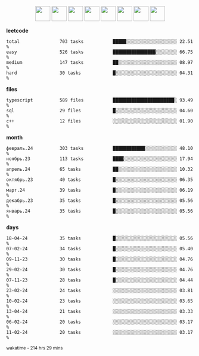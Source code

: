 <div align="center"><img src="https://assets.leetcode.com/static_assets/marketing/2024-100-lg.png" width="40" height="40"> <img src="https://assets.leetcode.com/static_assets/marketing/2024-50-lg.png" width="40" height="40"> <img src="https://assets.leetcode.com/static_assets/marketing/lg50.png" width="40" height="40"> <img src="https://leetcode.com/static/images/badges/dcc-2024-3.png" width="40" height="40"> <img src="https://leetcode.com/static/images/badges/dcc-2024-2.png" width="40" height="40"> <img src="https://leetcode.com/static/images/badges/dcc-2024-1.png" width="40" height="40"> <img src="https://leetcode.com/static/images/badges/dcc-2023-12.png" width="40" height="40"> <img src="https://leetcode.com/static/images/badges/dcc-2023-11.png" width="40" height="40"> </div>

**leetcode**
```text
total               703 tasks           █████░░░░░░░░░░░░░░░░░░░ 22.51 %             
easy                526 tasks           ████████████████░░░░░░░░ 66.75 %             
medium              147 tasks           ██░░░░░░░░░░░░░░░░░░░░░░ 08.97 %             
hard                30 tasks            █░░░░░░░░░░░░░░░░░░░░░░░ 04.31 %             
```

**files**
```text
typescript          589 files           ███████████████████████░ 93.49 %             
sql                 29 files            █░░░░░░░░░░░░░░░░░░░░░░░ 04.60 %             
c++                 12 files            ░░░░░░░░░░░░░░░░░░░░░░░░ 01.90 %             
```

**month**
```text
февраль.24          303 tasks           ████████████░░░░░░░░░░░░ 48.10 %             
ноябрь.23           113 tasks           ████░░░░░░░░░░░░░░░░░░░░ 17.94 %             
апрель.24           65 tasks            ██░░░░░░░░░░░░░░░░░░░░░░ 10.32 %             
октябрь.23          40 tasks            █░░░░░░░░░░░░░░░░░░░░░░░ 06.35 %             
март.24             39 tasks            █░░░░░░░░░░░░░░░░░░░░░░░ 06.19 %             
декабрь.23          35 tasks            █░░░░░░░░░░░░░░░░░░░░░░░ 05.56 %             
январь.24           35 tasks            █░░░░░░░░░░░░░░░░░░░░░░░ 05.56 %             
```

**days**
```text
18-04-24            35 tasks            █░░░░░░░░░░░░░░░░░░░░░░░ 05.56 %             
07-02-24            34 tasks            █░░░░░░░░░░░░░░░░░░░░░░░ 05.40 %             
09-11-23            30 tasks            █░░░░░░░░░░░░░░░░░░░░░░░ 04.76 %             
29-02-24            30 tasks            █░░░░░░░░░░░░░░░░░░░░░░░ 04.76 %             
07-11-23            28 tasks            █░░░░░░░░░░░░░░░░░░░░░░░ 04.44 %             
23-02-24            24 tasks            ░░░░░░░░░░░░░░░░░░░░░░░░ 03.81 %             
10-02-24            23 tasks            ░░░░░░░░░░░░░░░░░░░░░░░░ 03.65 %             
13-04-24            21 tasks            ░░░░░░░░░░░░░░░░░░░░░░░░ 03.33 %             
06-02-24            20 tasks            ░░░░░░░░░░░░░░░░░░░░░░░░ 03.17 %             
11-02-24            20 tasks            ░░░░░░░░░░░░░░░░░░░░░░░░ 03.17 %             
```

<sub>wakatime - 214 hrs 29 mins</sub>